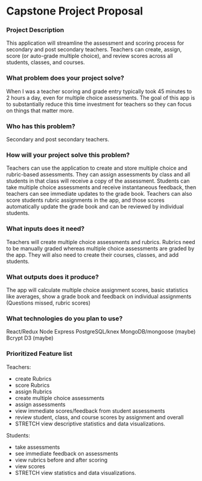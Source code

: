 # Capstone Project Proposal

### Project Description

This application will streamline the assessment and scoring process for secondary and post secondary teachers. Teachers can create, assign, score (or auto-grade multiple choice), and review scores across all students, classes, and courses.

### What problem does your project solve?

When I was a teacher scoring and grade entry typically took 45 minutes to 2 hours a day, even for multiple choice assessments. The goal of this app is to substantially reduce this time investment for teachers so they can focus on things that matter more.

### Who has this problem?

Secondary and post secondary teachers.

### How will your project solve this problem?

Teachers can use the application to create and store multiple choice and rubric-based assessments. They can assign assessments by class and all students in that class will receive a copy of the assessment. Students can take multiple choice assessments and receive instantaneous feedback, then teachers can see immediate updates to the grade book. Teachers can also score students rubric assignments in the app, and those scores automatically update the grade book and can be reviewed by individual students.

### What inputs does it need?

Teachers will create multiple choice assessments and rubrics. Rubrics need to be manually graded whereas multiple choice assessments are graded by the app. They will also need to create their courses, classes, and add students.

### What outputs does it produce?

The app will calculate multiple choice assignment scores, basic statistics like averages, show a grade book and feedback on individual assignments (Questions missed, rubric scores)

### What technologies do you plan to use?

React/Redux
Node
Express
PostgreSQL/knex
MongoDB/mongoose (maybe)
Bcrypt
D3 (maybe)

### Prioritized Feature list

Teachers:
  - create Rubrics
  - score Rubrics
  - assign Rubrics
  - create multiple choice assessments
  - assign assessments
  - view immediate scores/feedback from student assessments
  - review student, class, and course scores by assignment and overall
  - STRETCH view descriptive statistics and data visualizations.

Students:
  - take assessments
  - see immediate feedback on assessments
  - view rubrics before and after scoring
  - view scores
  - STRETCH view statistics and data visualizations.
